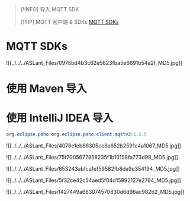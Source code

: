 > [!INFO] 导入 MQTT SDK
> 
> [!TIP] MQTT 客户端 & SDKs
> [MQTT SDKs](https://www.emqx.com/zh/mqtt-client-sdk)
# MQTT SDKs

![[../../../ASLant_Files/0978bd4b3c62e5623fba5e6691b54a2f_MD5.jpg]]
# 使用 Maven 导入



# 使用 IntelliJ IDEA 导入

```java
org.eclipse.paho:org.eclipse.paho.client.mqttv3:1.2.5
```

![[../../../ASLant_Files/4078e1eb86305cc8a652b2591e4a1067_MD5.jpg]]

![[../../../ASLant_Files/75f7005677858235f1b10158fa773d98_MD5.jpg]]

![[../../../ASLant_Files/653243abfca1ef59582fb8da9e354194_MD5.jpg]]

![[../../../ASLant_Files/5f32ce42c54aed5f04d15992127e2764_MD5.jpg]]

![[../../../ASLant_Files/f427449a683074570830d6d96ac982b2_MD5.jpg]]

